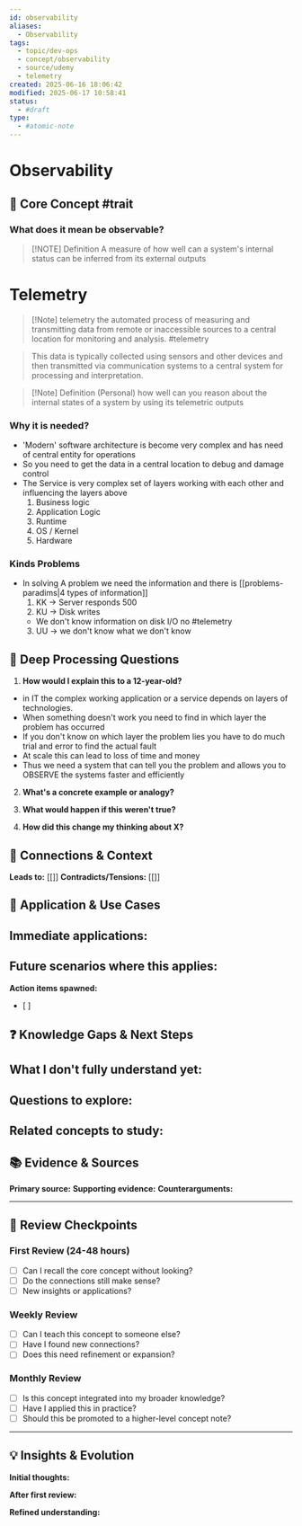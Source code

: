 ```yaml
---
id: observability
aliases:
  - Observability
tags:
  - topic/dev-ops
  - concept/observability
  - source/udemy
  - telemetry
created: 2025-06-16 18:06:42
modified: 2025-06-17 10:58:41
status:
  - #draft
type:
  - #atomic-note
---
```


# Observability
## 🎯 Core Concept #trait
### What does it mean be observable?
> [!NOTE] Definition
> A measure of how well can a system's internal status can be inferred
> from its external outputs


# Telemetry
> [!Note] telemetry
> the automated process of measuring and transmitting data from 
> remote or inaccessible sources to a central location for monitoring and analysis.
> #telemetry

> This data is typically collected using sensors and other devices and then transmitted via communication systems 
> to a central system for processing and interpretation.


> [!Note] Definition (Personal)
> how well can you reason about the internal states of a system by using its telemetric outputs

### Why it is needed?
- 'Modern' software architecture is become very complex and has need of central entity for operations
- So you need to get the data in a central location to debug and damage control
- The Service is very complex set of layers working with each other and influencing the layers above
  1. Business logic
  2. Application Logic
  3. Runtime
  4. OS / Kernel
  5. Hardware

### Kinds Problems
- In solving A problem we need the information and there is [[problems-paradims|4 types of information]] 
  1. KK -> Server responds 500
  2. KU -> Disk writes
    - We don't know information on disk I/O no #telemetry
  3. UU -> we don't know what we don't know

## 📝 Deep Processing Questions
1. **How would I explain this to a 12-year-old?**
- in IT the complex working application or a service depends on layers of technologies.
- When something doesn't work you need to find in which layer the problem has occurred
- If you don't know on which layer the problem lies you have to do much trial and error to find the actual fault
- At scale this can lead to loss of time and money
- Thus we need a system that can tell you the problem and allows you to OBSERVE the systems faster and efficiently
   
2. **What's a concrete example or analogy?**
   
3. **What would happen if this weren't true?**
   
4. **How did this change my thinking about X?**

## 🔗 Connections & Context
<!-- **Relates to:** [[]] [[]]  -->
**Leads to:** [[]] 
**Contradicts/Tensions:** [[]] 
## 🔧 Application & Use Cases
**Immediate applications:**
- 

**Future scenarios where this applies:**
- 

**Action items spawned:**
- [ ] 

## ❓ Knowledge Gaps & Next Steps
**What I don't fully understand yet:**
- 

**Questions to explore:**
- 

**Related concepts to study:**
- 

## 📚 Evidence & Sources
**Primary source:** 
**Supporting evidence:** 
**Counterarguments:** 

---

## 🔄 Review Checkpoints

### First Review (24-48 hours)
- [ ] Can I recall the core concept without looking?
- [ ] Do the connections still make sense?
- [ ] New insights or applications?

### Weekly Review
- [ ] Can I teach this concept to someone else?
- [ ] Have I found new connections?
- [ ] Does this need refinement or expansion?

### Monthly Review
- [ ] Is this concept integrated into my broader knowledge?
- [ ] Have I applied this in practice?
- [ ] Should this be promoted to a higher-level concept note?

---

## 💡 Insights & Evolution
**Initial thoughts:** 

**After first review:** 

**Refined understanding:**
